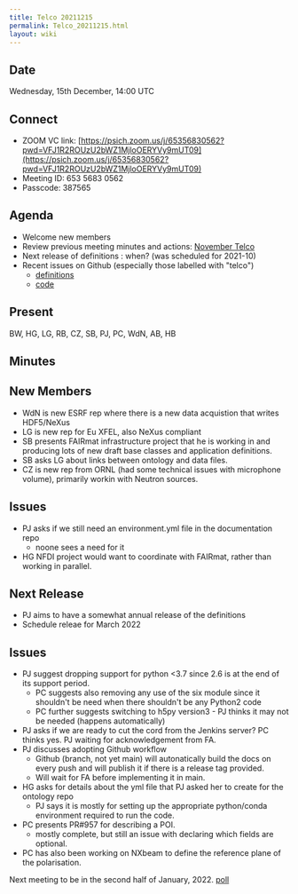 ```yaml
---
title: Telco 20211215
permalink: Telco_20211215.html
layout: wiki
---
```


Date
----

Wednesday, 15th December, 14:00 UTC

<!-- end of autogeneration -->

Connect
-------
* ZOOM VC link: [https://psich.zoom.us/j/65356830562?pwd=VFJ1R2ROUzU2bWZ1MjloOERYVy9mUT09](https://psich.zoom.us/j/65356830562?pwd=VFJ1R2ROUzU2bWZ1MjloOERYVy9mUT09)
* Meeting ID: 653 5683 0562
* Passcode: 387565



Agenda
------
   * Welcome new members
   * Review previous meeting minutes and actions: [November Telco](Telco_20211115.md)
   * Next release of definitions : when?  (was scheduled for 2021-10)
   * Recent issues on Github (especially those labelled with "telco")
     * [definitions](https://github.com/nexusformat/definitions/issues?q=is%3Aopen+is%3Aissue)
     * [code](https://github.com/nexusformat/code/issues?q=is%3Aopen+is%3Aissue)

Present
--------
BW, HG, LG, RB, CZ, SB, PJ, PC, WdN, AB, HB

Minutes
------

New Members
---
   * WdN is new ESRF rep where there is a new data acquistion that writes HDF5/NeXus
   * LG is new rep for Eu XFEL, also NeXus compliant
   * SB presents FAIRmat infrastructure project that he is working in and producing lots of new draft base classes and application definitions.
   * SB asks LG about links between ontology and data files.
   * CZ is new rep from ORNL (had some technical issues with microphone volume), primarily workin with Neutron sources.

Issues
---
   * PJ asks if we still need an environment.yml file in the documentation repo
      * noone sees a need for it
   * HG NFDI project would want to coordinate with FAIRmat, rather than working in parallel.

Next Release
---
   * PJ aims to have a somewhat annual release of the definitions
   * Schedule releae for March 2022

Issues
---
   * PJ suggest dropping support for python <3.7 since 2.6 is at the end of its support period.
      * PC suggests also removing any use of the six module since it shouldn't be need when there shouldn't be any Python2 code
      * PC further suggests switching to h5py version3 - PJ thinks it may not be needed (happens automatically)
   * PJ asks if we are ready to cut the cord from the Jenkins server? PC thinks yes. PJ waiting for acknowledgement from FA.
   * PJ discusses adopting Github workflow
      * Github (branch, not yet main) will autonatically build the docs on every push and will publish it if there is a release tag provided.
      * Will wait for FA before implementing it in main.
   * HG asks for details about the yml file that PJ asked her to create for the ontology repo
      * PJ says it is mostly for setting up the appropriate python/conda environment required to run the code.
   * PC presents PR#957 for describing a POI.
      * mostly complete, but still an issue with declaring which fields are optional.
   * PC has also been working on NXbeam to define the reference plane of the polarisation.


Next meeting to be in the second half of January, 2022. [poll](https://doodle.com/poll/u4bpr3tzwz8cnw2h)



